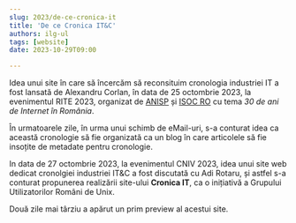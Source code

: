 ```yaml
---
slug: 2023/de-ce-cronica-it
title: 'De ce Cronica IT&C'
authors: ilg-ul
tags: [website]
date: 2023-10-29T09:00

---
```


Idea unui site în care să încercăm să reconsituim cronologia industriei IT
a fost lansată de Alexandru Corlan, în data de 25 octombrie 2023,
la evenimentul RITE 2023, organizat de
[ANISP](https://anisp.ro/) și [ISOC RO](https://www.internetsociety.ro/)
cu tema _30 de ani de Internet în România_.

În urmatoarele zile, în urma unui schimb de eMail-uri, s-a conturat idea
ca această cronologie să fie organizată ca un blog în care articolele să fie
insoțite de metadate pentru cronologie.

In data de 27 octombrie 2023, la evenimentul CNIV 2023, idea unui site
web dedicat cronolgiei industriei IT&C
a fost discutată cu Adi Rotaru, și astfel s-a conturat propunerea
realizării site-ului **Cronica IT**, ca o inițiativă a Grupului
Utilizatorilor Români de Unix.

Două zile mai târziu a apărut un prim preview al acestui site.

